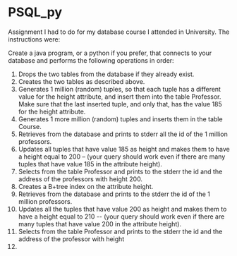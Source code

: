 # PSQL_py
Assignment I had to do for my database course I attended in University. The instructions were:

Create a java program, or a python if you prefer, that connects to your database and performs the following operations
in order:
1. Drops the two tables from the database if they already exist.
2. Creates the two tables as described above.
3. Generates 1 million (random) tuples, so that each tuple has a different value for the height attribute, and insert
them into the table Professor. Make sure that the last inserted tuple, and only that, has the value 185 for the
height attribute.
4. Generates 1 more million (random) tuples and inserts them in the table Course.
5. Retrieves from the database and prints to stderr all the id of the 1 million professors.
6. Updates all tuples that have value 185 as height and makes them to have a height equal to 200 – (your query
should work even if there are many tuples that have value 185 in the attribute height).
7. Selects from the table Professor and prints to the stderr the id and the address of the professors with
height 200.
8. Creates a B+tree index on the attribute height.
9. Retrieves from the database and prints to the stderr the id of the 1 million professors.
10. Updates all the tuples that have value 200 as height and makes them to have a height equal to 210 -- (your
query should work even if there are many tuples that have value 200 in the attribute height).
11. Selects from the table Professor and prints to the stderr the id and the address of the professor with height
210.
